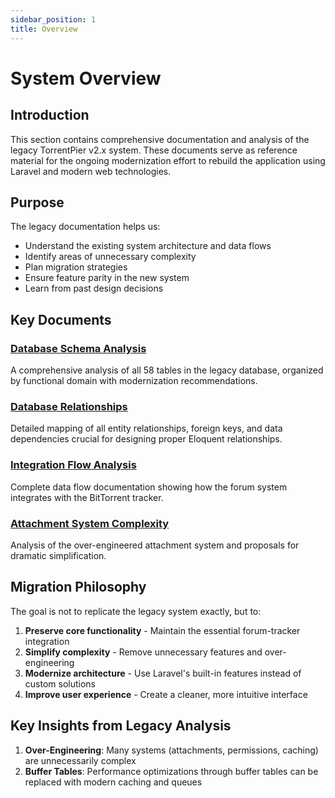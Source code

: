 ```yaml
---
sidebar_position: 1
title: Overview
---
```


# System Overview

## Introduction

This section contains comprehensive documentation and analysis of the legacy TorrentPier v2.x system. These documents serve as reference material for the ongoing modernization effort to rebuild the application using Laravel and modern web technologies.

## Purpose

The legacy documentation helps us:
- Understand the existing system architecture and data flows
- Identify areas of unnecessary complexity
- Plan migration strategies
- Ensure feature parity in the new system
- Learn from past design decisions

## Key Documents

### [Database Schema Analysis](./schema-analysis)
A comprehensive analysis of all 58 tables in the legacy database, organized by functional domain with modernization recommendations.

### [Database Relationships](./database-relationships)
Detailed mapping of all entity relationships, foreign keys, and data dependencies crucial for designing proper Eloquent relationships.

### [Integration Flow Analysis](./integration-flow-analysis)
Complete data flow documentation showing how the forum system integrates with the BitTorrent tracker.

### [Attachment System Complexity](./attachment-system-complexity)
Analysis of the over-engineered attachment system and proposals for dramatic simplification.

## Migration Philosophy

The goal is not to replicate the legacy system exactly, but to:
1. **Preserve core functionality** - Maintain the essential forum-tracker integration
2. **Simplify complexity** - Remove unnecessary features and over-engineering
3. **Modernize architecture** - Use Laravel's built-in features instead of custom solutions
4. **Improve user experience** - Create a cleaner, more intuitive interface

## Key Insights from Legacy Analysis

1. **Over-Engineering**: Many systems (attachments, permissions, caching) are unnecessarily complex
2. **Buffer Tables**: Performance optimizations through buffer tables can be replaced with modern caching and queues
